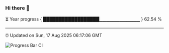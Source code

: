 ### Hi there 👋

⏳ Year progress { ██████████████████▁▁▁▁▁▁▁▁▁▁▁▁ } 62.54 %

---

⏰ Updated on Sun, 17 Aug 2025 06:17:06 GMT

![Progress Bar CI](https://github.com/Shyam-Makwana/GitHub-Actions-Demo/workflows/Progress%20Bar%20CI/badge.svg)
